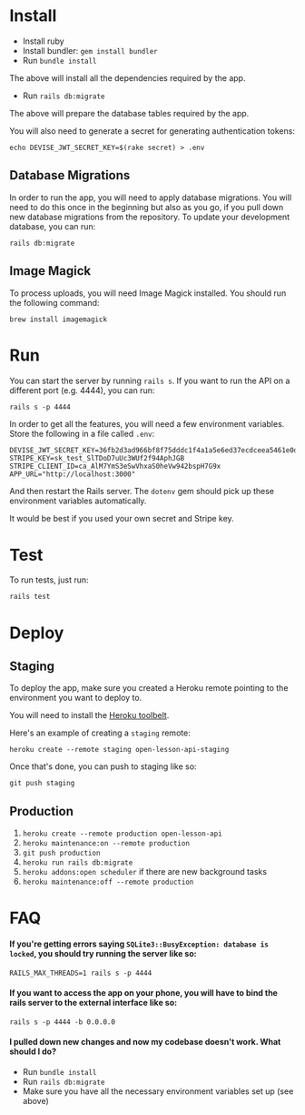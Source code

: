 # Install

- Install ruby
- Install bundler: `gem install bundler`
- Run `bundle install`

The above will install all the dependencies required by the app.

- Run `rails db:migrate`

The above will prepare the database tables required by the app.

You will also need to generate a secret for generating authentication tokens:

    echo DEVISE_JWT_SECRET_KEY=$(rake secret) > .env


## Database Migrations

In order to run the app, you will need to apply database migrations. You will need to do this once in the beginning but also as you go, if you pull down new database migrations from the repository. To update your development database, you can run:

    rails db:migrate

## Image Magick

To process uploads, you will need Image Magick installed. You should run the following command:

    brew install imagemagick

# Run


You can start the server by running `rails s`. If you want to run the API on a different port (e.g. 4444), you can run:

    rails s -p 4444


In order to get all the features, you will need a few environment variables. Store the following in a file called `.env`:

```
DEVISE_JWT_SECRET_KEY=36fb2d3ad966bf8f75dddc1f4a1a5e6ed37ecdceea5461e0d9e2c25c80bc497aa9f576b2d0cc95e5a49e8ba7b67ccaa6c907e91610c56389969e30539659c696
STRIPE_KEY=sk_test_SlTDoD7uUc3WUf2f94AphJGB
STRIPE_CLIENT_ID=ca_AlM7YmS3eSwVhxaS0heVw942bspH7G9x
APP_URL="http://localhost:3000"
```

And then restart the Rails server. The `dotenv` gem should pick up these environment variables automatically.

It would be best if you used your own secret and Stripe key.

# Test

To run tests, just run:

    rails test


# Deploy

## Staging

To deploy the app, make sure you created a Heroku remote pointing to the environment you want to deploy to.

You will need to install the [Heroku toolbelt](https://devcenter.heroku.com/articles/heroku-cli).

Here's an example of creating a `staging` remote:

    heroku create --remote staging open-lesson-api-staging

Once that's done, you can push to staging like so:

    git push staging

## Production

1. `heroku create --remote production open-lesson-api`
2. `heroku maintenance:on --remote production`
3. `git push production`
4. `heroku run rails db:migrate`
5. `heroku addons:open scheduler` if there are new background tasks
6. `heroku maintenance:off --remote production`

# FAQ

#### If you're getting errors saying `SQLite3::BusyException: database is locked`, you should try running the server like so:

    RAILS_MAX_THREADS=1 rails s -p 4444

#### If you want to access the app on your phone, you will have to bind the rails server to the external interface like so:

    rails s -p 4444 -b 0.0.0.0

#### I pulled down new changes and now my codebase doesn't work. What should I do?

- Run `bundle install`
- Run `rails db:migrate`
- Make sure you have all the necessary environment variables set up (see above)
